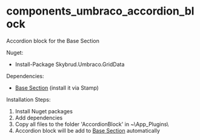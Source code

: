 # components_umbraco_accordion_block
Accordion block for the Base Section 

Nuget:
* Install-Package Skybrud.Umbraco.GridData

Dependencies:
* [Base Section](https://github.com/graphuk/components_umbraco_base_section) (install it via Stamp)

Installation Steps:
1. Install Nuget packages
2. Add dependencies
1. Copy all files to the folder 'AccordionBlock' in ~\App_Plugins\
4. Accordion block will be add to [Base Section](https://github.com/graphuk/components_umbraco_base_section) automatically 